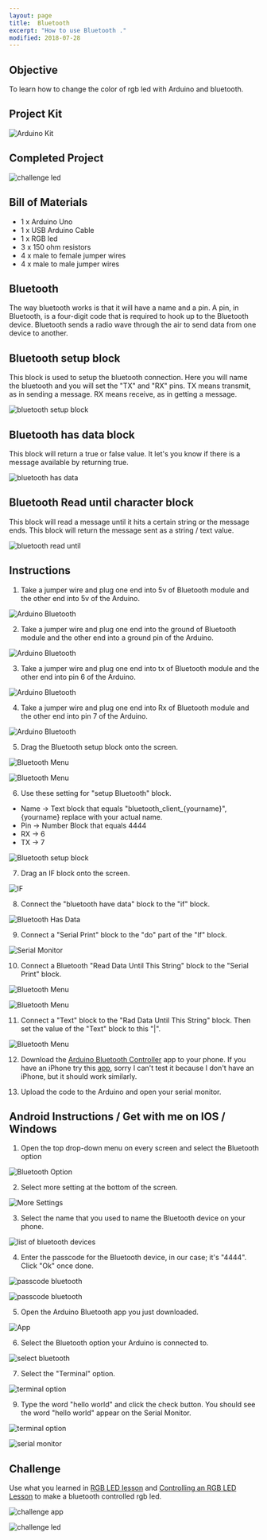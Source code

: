 ```yaml
---
layout: page
title:  Bluetooth
excerpt: "How to use Bluetooth ."
modified: 2018-07-28
---
```


## Objective

To learn how to change the color of rgb led with Arduino and bluetooth. 

## Project Kit

![Arduino Kit](/images/arduino-block/bluetooth/kit.jpg) 

## Completed Project

![challenge led](/images/arduino-block/bluetooth/challenge_led.jpg)

## Bill of Materials

- 1 x Arduino Uno
- 1 x USB Arduino Cable
- 1 x RGB led 
- 3 x 150 ohm resistors
- 4 x male to female jumper wires
- 4 x male to male jumper wires


## Bluetooth

The way bluetooth works is that it will have a name and a pin.  A pin, in Bluetooth, is a four-digit code that is required to hook up to the Bluetooth device.  Bluetooth sends a radio wave through the air to send data from one device to another. 

## Bluetooth setup block

This block is used to setup the bluetooth connection.  Here you will name the bluetooth and you will set the "TX" and "RX" pins.  TX means transmit, as in sending a message.  RX means receive, as in getting a message.

![bluetooth setup block](/images/arduino-block/bluetooth/setup-bluetooth.png)

## Bluetooth has data block

This block will return a true or false value.  It let's you know if there is a message available by returning true.

![bluetooth has data](/images/arduino-block/bluetooth/bluetooth-have-data.png)

## Bluetooth Read until character block

This block will read a message until it hits a certain string or the message ends.  This block will return the message sent as a string / text value.

![bluetooth read until](/images/arduino-block/bluetooth/bluetooth-read-until-data.png)

## Instructions

1) Take a jumper wire and plug one end into 5v of Bluetooth module and the other end into 5v of the Arduino.

![Arduino Bluetooth](/images/arduino-block/bluetooth/bluetooth_5v.jpg) 

2) Take a jumper wire and plug one end into the ground of Bluetooth module and the other end into a ground pin of the Arduino.

![Arduino Bluetooth](/images/arduino-block/bluetooth/bluetooth_gnd.jpg) 

3) Take a jumper wire and plug one end into tx of Bluetooth module and the other end into pin 6 of the Arduino.

![Arduino Bluetooth](/images/arduino-block/bluetooth/bluetooth_tx.jpg) 

4) Take a jumper wire and plug one end into Rx of Bluetooth module and the other end into pin 7 of the Arduino.

![Arduino Bluetooth](/images/arduino-block/bluetooth/bluetooth_rx.jpg) 

5) Drag the Bluetooth setup block onto the screen.

![Bluetooth Menu](/images/arduino-block/bluetooth/menu_bluetooh.png) 

![Bluetooth Menu](/images/arduino-block/bluetooth/bluetooth_block.png) 


6) Use these setting for "setup Bluetooth" block.

- Name -> Text block that equals "bluetooth_client_{yourname}", {yourname} replace with your actual name.
- Pin -> Number Block that equals 4444
- RX -> 6
- TX -> 7

![Bluetooth setup block](/images/arduino-block/bluetooth/bluetooth_block_filled.png)

7) Drag an IF block onto the screen.

![IF](/images/arduino-block/bluetooth/if_block.png) 

8) Connect the "bluetooth have data" block to the "if" block.

![Bluetooth Has Data](/images/arduino-block/bluetooth/bluetooth_have_data.png) 

9) Connect a "Serial Print" block to the "do" part of the "If" block.

![Serial Monitor](/images/arduino-block/bluetooth/serial_monitor_block.png) 

10) Connect a Bluetooth "Read Data Until This String" block to the "Serial Print" block.

![Bluetooth Menu](/images/arduino-block/bluetooth/bluetooth_menu_read.png) 

![Bluetooth Menu](/images/arduino-block/bluetooth/bluetooth_read_until_string_block.png) 

11) Connect a "Text" block to the "Rad Data Until This String" block.  Then set the value of the "Text" block to this "\|".

![Bluetooth Menu](/images/arduino-block/bluetooth/final_step.png)
 
12) Download the [Arduino Bluetooth Controller](https://play.google.com/store/apps/details?id=com.giumig.apps.bluetoothserialmonitor&hl=en) app to your phone.  If you have an iPhone try this [app](https://itunes.apple.com/us/app/handy-bluetooth-arduino-controller/id985786496?mt=8), sorry I can't test it because I don't have an iPhone, but it should work similarly.

13) Upload the code to the Arduino and open your serial monitor.


## Android Instructions / Get with me on IOS / Windows

1) Open the top drop-down menu on every screen and select the Bluetooth option

![Bluetooth Option](/images/arduino-block/bluetooth/phone/dropdown_android.png#img-phone)

2) Select more setting at the bottom of the screen.

![More Settings](/images/arduino-block/bluetooth/phone/bluetooth_menu_more_settings.png#img-phone)

3) Select the name that you used to name the Bluetooth device on your phone.

![list of bluetooth devices](/images/arduino-block/bluetooth/phone/list_of_bluetooth_options.png#img-phone)

4) Enter the passcode for the Bluetooth device, in our case; it's "4444".  Click "Ok" once done.

![passcode bluetooth](/images/arduino-block/bluetooth/phone/enter_passcode_part_1.png#img-phone)

![passcode bluetooth](/images/arduino-block/bluetooth/phone/enter_passcode_part_2.png#img-phone)

5) Open the Arduino Bluetooth app you just downloaded.

![App](/images/arduino-block/bluetooth/phone/open_app.png#img-phone)

6) Select the Bluetooth option your Arduino is connected to.

![select bluetooth](/images/arduino-block/bluetooth/phone/select_bluetooth_client.png#img-phone)

7) Select the "Terminal" option.

![terminal option](/images/arduino-block/bluetooth/phone/select_terminal.png#img-phone)

9) Type the word "hello world" and click the check button.  You should see the word "hello world" appear on the Serial Monitor.

![terminal option](/images/arduino-block/bluetooth/phone/type_hello_in_terminal.png#img-phone)

![serial monitor](/images/arduino-block/bluetooth/final_product.png#img-phone)

## Challenge

Use what you learned in [RGB LED lesson](/arduino-blockly/rgb-led) and [Controlling an RGB LED Lesson](/arduino-blockly/rgb-led-control) to make a bluetooth controlled rgb led.

![challenge app](/images/arduino-block/bluetooth/phone/challenge_app.png#img-phone)

![challenge led](/images/arduino-block/bluetooth/challenge_led.jpg)
